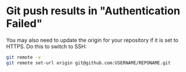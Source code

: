 # Git push results in "Authentication Failed"

You may also need to update the origin for your repository if it is set to HTTPS. Do this to switch to SSH:

```bash
git remote -v
git remote set-url origin git@github.com:USERNAME/REPONAME.git
```